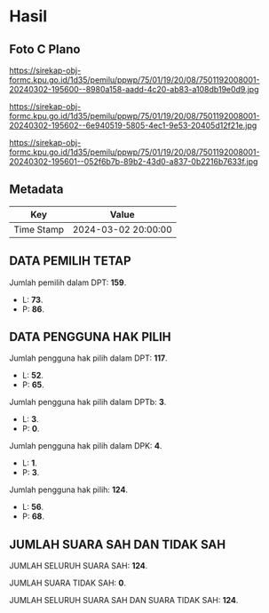 # Hasil

## Foto C Plano

https://sirekap-obj-formc.kpu.go.id/1d35/pemilu/ppwp/75/01/19/20/08/7501192008001-20240302-195600--8980a158-aadd-4c20-ab83-a108db19e0d9.jpg

https://sirekap-obj-formc.kpu.go.id/1d35/pemilu/ppwp/75/01/19/20/08/7501192008001-20240302-195602--6e940519-5805-4ec1-9e53-20405d12f21e.jpg

https://sirekap-obj-formc.kpu.go.id/1d35/pemilu/ppwp/75/01/19/20/08/7501192008001-20240302-195601--052f6b7b-89b2-43d0-a837-0b2216b7633f.jpg


## Metadata

| Key        | Value               |
| ---------- | ------------------- |
| Time Stamp | 2024-03-02 20:00:00 |


## DATA PEMILIH TETAP

Jumlah pemilih dalam DPT: **159**.
 * L: **73**.
 * P: **86**.

## DATA PENGGUNA HAK PILIH

Jumlah pengguna hak pilih dalam DPT: **117**.
 * L: **52**.
 * P: **65**.

Jumlah pengguna hak pilih dalam DPTb: **3**.
 * L: **3**.
 * P: **0**.

Jumlah pengguna hak pilih dalam DPK: **4**.
 * L: **1**.
 * P: **3**.

Jumlah pengguna hak pilih: **124**.
 * L: **56**.
 * P: **68**.

## JUMLAH SUARA SAH DAN TIDAK SAH

JUMLAH SELURUH SUARA SAH: **124**.

JUMLAH SUARA TIDAK SAH: **0**.

JUMLAH SELURUH SUARA SAH DAN SUARA TIDAK SAH: **124**.


